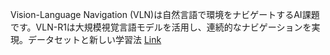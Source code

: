Vision-Language Navigation (VLN)は自然言語で環境をナビゲートするAI課題です。VLN-R1は大規模視覚言語モデルを活用し、連続的なナビゲーションを実現。データセットと新しい学習法
[Link](http://arxiv.org/abs/2506.17221v1)

